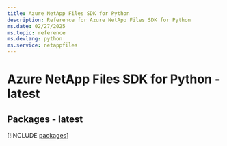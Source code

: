 ```yaml
---
title: Azure NetApp Files SDK for Python
description: Reference for Azure NetApp Files SDK for Python
ms.date: 02/27/2025
ms.topic: reference
ms.devlang: python
ms.service: netappfiles
---
```

# Azure NetApp Files SDK for Python - latest
## Packages - latest
[!INCLUDE [packages](netapp-files-index.md)]